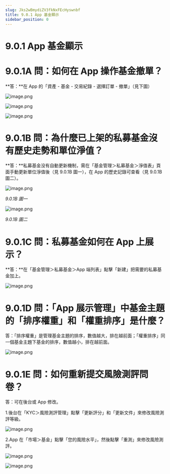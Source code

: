 ```yaml
---
slug: Jks2wBmydiZV3fkNxFEcHyswnbf
title: 9.0.1 App 基金顯示
sidebar_position: 0
---
```



# 9.0.1 App 基金顯示


# 9.0.1A 問：如何在 App 操作基金撤單？


**答：**在 App 的「資產 - 基金 - 交易紀錄 - 選擇訂單 - 撤單」（見下圖）


![image.png](/assets/d5291aad0992be2e86d470b1fdfc423f.png)


![image.png](/assets/2150e35e824815af3db399302e6353cf.png)


![image.png](/assets/e87baf562fb80c7b62caf4f28b85c9ff.png)


# 9.0.1B 問：為什麼已上架的私募基金沒有歷史走勢和單位淨值？


**答：**私募基金没有自動更新機制，需在「基金管理＞私募基金＞淨值表」頁面手動更新單位淨值後（見 9.0.1B 圖一），在 App 的歷史記錄可查看（見 9.0.1B 圖二）。


![image.png](/assets/e79cca5753af9edd302f6528afe6bf8f.png)


_9.0.1B 圖一_


![image.png](/assets/ebdd48308c631baeb6db7157144be2dc.png)


_9.0.1B 圖二_


# 9.0.1C 問：私募基金如何在 App 上展示？


**答：**在「基金管理＞私募基金＞App 端列表」點擊「新建」把需要的私募基金加上。


![image.png](/assets/4fbc82e5e43771377a07fdb3b61afd03.png)


# 9.0.1D 問：「App 展示管理」中基金主題的「排序權重」和「權重排序」是什麼？


答：「排序權重」是管理基金主題的排序，數值越大，排在越前面；「權重排序」同一個基金主題下基金的排序，數值越小，排在越前面。


![image.png](/assets/b285161cd372b55069613874f0258e66.png)


# 9.0.1E 問：如何重新提交風險測評問卷？


答：可在後台或 App 修改。


1.後台在「KYC＞風險測評管理」點擊「更新評分」和「更新文件」來修改風險測評等級。


![image.png](/assets/cdae1bad8d9c8b0a722d432a18b5ebcc.png)


2.App 在「市場＞基金」點擊「您的風險水平」，然後點擊「重測」來修改風險測評。


![image.png](/assets/4c5b7529d4a3c9040e2095841e3eb168.png)


![image.png](/assets/ef28b7360dd9cd450704b6118b52c438.png)

